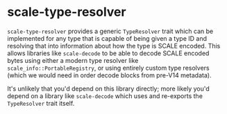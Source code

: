 # scale-type-resolver

`scale-type-resolver` provides a generic `TypeResolver` trait which can be implemented for
any type that is capable of being given a type ID and resolving that into information about
how the type is SCALE encoded. This allows libraries like `scale-decode` to be able to decode
SCALE encoded bytes using either a modern type resolver like `scale_info::PortableRegistry`,
or using entirely custom type resolvers (which we would need in order decode blocks from pre-V14
metadata).

It's unlikely that you'd depend on this library directly; more likely you'd depend on a library
like `scale-decode` which uses and re-exports the `TypeResolver` trait itself.